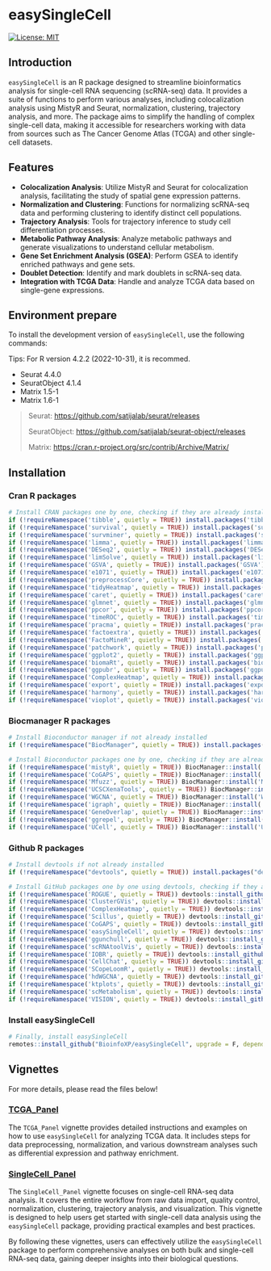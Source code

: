 # easySingleCell

[![License: MIT](https://img.shields.io/badge/License-MIT-yellow.svg)](https://opensource.org/licenses/MIT)

## Introduction

`easySingleCell` is an R package designed to streamline bioinformatics analysis for single-cell RNA sequencing (scRNA-seq) data. It provides a suite of functions to perform various analyses, including colocalization analysis using MistyR and Seurat, normalization, clustering, trajectory analysis, and more. The package aims to simplify the handling of complex single-cell data, making it accessible for researchers working with data from sources such as The Cancer Genome Atlas (TCGA) and other single-cell datasets.

## Features

- **Colocalization Analysis**: Utilize MistyR and Seurat for colocalization analysis, facilitating the study of spatial gene expression patterns.
- **Normalization and Clustering**: Functions for normalizing scRNA-seq data and performing clustering to identify distinct cell populations.
- **Trajectory Analysis**: Tools for trajectory inference to study cell differentiation processes.
- **Metabolic Pathway Analysis**: Analyze metabolic pathways and generate visualizations to understand cellular metabolism.
- **Gene Set Enrichment Analysis (GSEA)**: Perform GSEA to identify enriched pathways and gene sets.
- **Doublet Detection**: Identify and mark doublets in scRNA-seq data.
- **Integration with TCGA Data**: Handle and analyze TCGA data based on single-gene expressions.

## Environment prepare

To install the development version of `easySingleCell`, use the following commands:

Tips: For R version 4.2.2 (2022-10-31), it is recommed.
- Seurat 4.4.0
- SeuratObject 4.1.4
- Matrix 1.5-1
- Matrix 1.6-1
> Seurat: https://github.com/satijalab/seurat/releases
> 
> SeuratObject: https://github.com/satijalab/seurat-object/releases
> 
> Matrix: https://cran.r-project.org/src/contrib/Archive/Matrix/


## Installation

### Cran R packages

```r
# Install CRAN packages one by one, checking if they are already installed
if (!requireNamespace('tibble', quietly = TRUE)) install.packages('tibble')
if (!requireNamespace('survival', quietly = TRUE)) install.packages('survival')
if (!requireNamespace('survminer', quietly = TRUE)) install.packages('survminer')
if (!requireNamespace('limma', quietly = TRUE)) install.packages('limma')
if (!requireNamespace('DESeq2', quietly = TRUE)) install.packages('DESeq2')
if (!requireNamespace('limSolve', quietly = TRUE)) install.packages('limSolve')
if (!requireNamespace('GSVA', quietly = TRUE)) install.packages('GSVA')
if (!requireNamespace('e1071', quietly = TRUE)) install.packages('e1071')
if (!requireNamespace('preprocessCore', quietly = TRUE)) install.packages('preprocessCore')
if (!requireNamespace('tidyHeatmap', quietly = TRUE)) install.packages('tidyHeatmap')
if (!requireNamespace('caret', quietly = TRUE)) install.packages('caret')
if (!requireNamespace('glmnet', quietly = TRUE)) install.packages('glmnet')
if (!requireNamespace('ppcor', quietly = TRUE)) install.packages('ppcor')
if (!requireNamespace('timeROC', quietly = TRUE)) install.packages('timeROC')
if (!requireNamespace('pracma', quietly = TRUE)) install.packages('pracma')
if (!requireNamespace('factoextra', quietly = TRUE)) install.packages('factoextra')
if (!requireNamespace('FactoMineR', quietly = TRUE)) install.packages('FactoMineR')
if (!requireNamespace('patchwork', quietly = TRUE)) install.packages('patchwork')
if (!requireNamespace('ggplot2', quietly = TRUE)) install.packages('ggplot2')
if (!requireNamespace('biomaRt', quietly = TRUE)) install.packages('biomaRt')
if (!requireNamespace('ggpubr', quietly = TRUE)) install.packages('ggpubr')
if (!requireNamespace('ComplexHeatmap', quietly = TRUE)) install.packages('ComplexHeatmap')
if (!requireNamespace('export', quietly = TRUE)) install.packages('export')
if (!requireNamespace('harmony', quietly = TRUE)) install.packages('harmony')
if (!requireNamespace('vioplot', quietly = TRUE)) install.packages('vioplot')
```
### Biocmanager R packages

```r
# Install Bioconductor manager if not already installed
if (!requireNamespace("BiocManager", quietly = TRUE)) install.packages("BiocManager")

# Install Bioconductor packages one by one, checking if they are already installed
if (!requireNamespace('mistyR', quietly = TRUE)) BiocManager::install('mistyR')
if (!requireNamespace('CoGAPS', quietly = TRUE)) BiocManager::install('CoGAPS')
if (!requireNamespace('Mfuzz', quietly = TRUE)) BiocManager::install('Mfuzz')
if (!requireNamespace('UCSCXenaTools', quietly = TRUE)) BiocManager::install('UCSCXenaTools')
if (!requireNamespace('WGCNA', quietly = TRUE)) BiocManager::install('WGCNA')
if (!requireNamespace('igraph', quietly = TRUE)) BiocManager::install('igraph')
if (!requireNamespace('GeneOverlap', quietly = TRUE)) BiocManager::install('GeneOverlap')
if (!requireNamespace('ggrepel', quietly = TRUE)) BiocManager::install('ggrepel')
if (!requireNamespace('UCell', quietly = TRUE)) BiocManager::install('UCell')
```
### Github R packages


```r
# Install devtools if not already installed
if (!requireNamespace("devtools", quietly = TRUE)) install.packages("devtools")

# Install GitHub packages one by one using devtools, checking if they are already installed
if (!requireNamespace('ROGUE', quietly = TRUE)) devtools::install_github('PaulingLiu/ROGUE')
if (!requireNamespace('ClusterGVis', quietly = TRUE)) devtools::install_github('junjunlab/ClusterGVis')
if (!requireNamespace('ComplexHeatmap', quietly = TRUE)) devtools::install_github('jokergoo/ComplexHeatmap')
if (!requireNamespace('Scillus', quietly = TRUE)) devtools::install_github('xmc811/Scillus@development')
if (!requireNamespace('CoGAPS', quietly = TRUE)) devtools::install_github('FertigLab/CoGAPS')
if (!requireNamespace('easySingleCell', quietly = TRUE)) devtools::install_github('BioinfoXP/easySingleCell')
if (!requireNamespace('ggunchull', quietly = TRUE)) devtools::install_github('sajuukLyu/ggunchull')
if (!requireNamespace('scRNAtoolVis', quietly = TRUE)) devtools::install_github('junjunlab/scRNAtoolVis')
if (!requireNamespace('IOBR', quietly = TRUE)) devtools::install_github('IOBR/IOBR')
if (!requireNamespace('CellChat', quietly = TRUE)) devtools::install_github('jinworks/CellChat')
if (!requireNamespace('SCopeLoomR', quietly = TRUE)) devtools::install_github('aertslab/SCopeLoomR')
if (!requireNamespace('hdWGCNA', quietly = TRUE)) devtools::install_github('smorabit/hdWGCNA')
if (!requireNamespace('ktplots', quietly = TRUE)) devtools::install_github('zktuong/ktplots')
if (!requireNamespace('scMetabolism', quietly = TRUE)) devtools::install_github('wu-yc/scMetabolism')
if (!requireNamespace('VISION', quietly = TRUE)) devtools::install_github('YosefLab/VISION@v2.1.0')
```

### Install easySingleCell

```r
# Finally, install easySingleCell
remotes::install_github("BioinfoXP/easySingleCell", upgrade = F, dependencies = F)
```

## Vignettes

For more details, please read the files below!

### [TCGA_Panel](vignettes/TCGA_Panel.md)

The `TCGA_Panel` vignette provides detailed instructions and examples on how to use `easySingleCell` for analyzing TCGA data. It includes steps for data preprocessing, normalization, and various downstream analyses such as differential expression and pathway enrichment.

### [SingleCell_Panel](vignettes/SingleCell_Panel.md)

The `SingleCell_Panel` vignette focuses on single-cell RNA-seq data analysis. It covers the entire workflow from raw data import, quality control, normalization, clustering, trajectory analysis, and visualization. This vignette is designed to help users get started with single-cell data analysis using the `easySingleCell` package, providing practical examples and best practices.

By following these vignettes, users can effectively utilize the `easySingleCell` package to perform comprehensive analyses on both bulk and single-cell RNA-seq data, gaining deeper insights into their biological questions.
